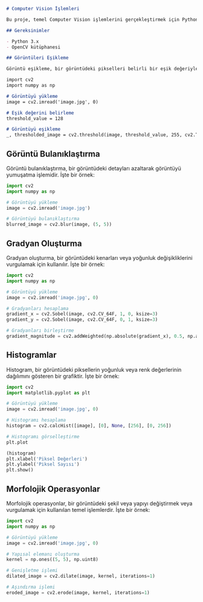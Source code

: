 ﻿
```markdown
# Computer Vision İşlemleri

Bu proje, temel Computer Vision işlemlerini gerçekleştirmek için Python kullanarak oluşturulmuştur. Aşağıda, projede kullanılan işlemleri ve ilgili yöntemleri bulabilirsiniz.

## Gereksinimler

- Python 3.x
- OpenCV kütüphanesi

## Görüntüleri Eşikleme

Görüntü eşikleme, bir görüntüdeki pikselleri belirli bir eşik değeriyle karşılaştırarak bir bölgenin parlaklık veya renk özelliklerine dayalı olarak sınıflandırmaktır. İşte bir örnek:

import cv2
import numpy as np

# Görüntüyü yükleme
image = cv2.imread('image.jpg', 0)

# Eşik değerini belirleme
threshold_value = 128

# Görüntüyü eşikleme
_, thresholded_image = cv2.threshold(image, threshold_value, 255, cv2.THRESH_BINARY)
```

## Görüntü Bulanıklaştırma

Görüntü bulanıklaştırma, bir görüntüdeki detayları azaltarak görüntüyü yumuşatma işlemidir. İşte bir örnek:

```python
import cv2
import numpy as np

# Görüntüyü yükleme
image = cv2.imread('image.jpg')

# Görüntüyü bulanıklaştırma
blurred_image = cv2.blur(image, (5, 5))
```

## Gradyan Oluşturma

Gradyan oluşturma, bir görüntüdeki kenarları veya yoğunluk değişikliklerini vurgulamak için kullanılır. İşte bir örnek:

```python
import cv2
import numpy as np

# Görüntüyü yükleme
image = cv2.imread('image.jpg', 0)

# Gradyanları hesaplama
gradient_x = cv2.Sobel(image, cv2.CV_64F, 1, 0, ksize=3)
gradient_y = cv2.Sobel(image, cv2.CV_64F, 0, 1, ksize=3)

# Gradyanları birleştirme
gradient_magnitude = cv2.addWeighted(np.absolute(gradient_x), 0.5, np.absolute(gradient_y), 0.5, 0)
```

## Histogramlar

Histogram, bir görüntüdeki piksellerin yoğunluk veya renk değerlerinin dağılımını gösteren bir grafiktir. İşte bir örnek:

```python
import cv2
import matplotlib.pyplot as plt

# Görüntüyü yükleme
image = cv2.imread('image.jpg', 0)

# Histogramı hesaplama
histogram = cv2.calcHist([image], [0], None, [256], [0, 256])

# Histogramı görselleştirme
plt.plot

(histogram)
plt.xlabel('Piksel Değerleri')
plt.ylabel('Piksel Sayısı')
plt.show()
```

## Morfolojik Operasyonlar

Morfolojik operasyonlar, bir görüntüdeki şekil veya yapıyı değiştirmek veya vurgulamak için kullanılan temel işlemlerdir. İşte bir örnek:

```python
import cv2
import numpy as np

# Görüntüyü yükleme
image = cv2.imread('image.jpg', 0)

# Yapısal elemanı oluşturma
kernel = np.ones((5, 5), np.uint8)

# Genişletme işlemi
dilated_image = cv2.dilate(image, kernel, iterations=1)

# Aşındırma işlemi
eroded_image = cv2.erode(image, kernel, iterations=1)
```


